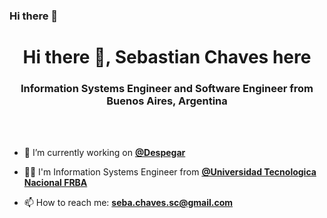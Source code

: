 ### Hi there 👋

<h1 align="center">Hi there 👋, Sebastian Chaves here</h1>
<h3 align="center">Information Systems Engineer and Software Engineer from Buenos Aires, Argentina</h3>

<br/><br/>

- 🛫 I’m currently working on [**@Despegar**](https://github.com/despegar)

- 👨‍🎓 I'm Information Systems Engineer from [**@Universidad Tecnologica Nacional FRBA**](https://www.frba.utn.edu.ar/)

- 📫 How to reach me: **seba.chaves.sc@gmail.com**

<br/><br/>
